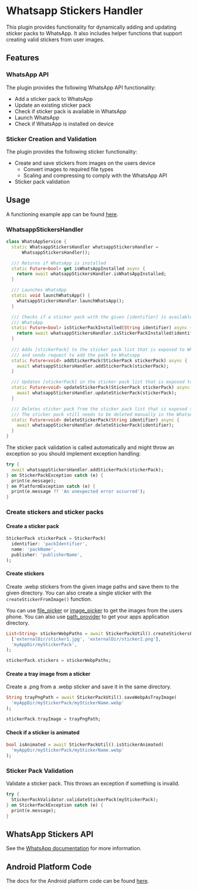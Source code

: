 # Whatsapp Stickers Handler

This plugin provides functionality for dynamically adding and updating sticker packs to WhatsApp. It also includes helper functions that support creating valid stickers from user images.

## Features

### WhatsApp API

The plugin provides the following WhatsApp API functionality:

- Add a sticker pack to WhatsApp
- Update an existing sticker pack
- Check if sticker pack is available in WhatsApp
- Launch WhatsApp
- Check if WhatsApp is installed on device

### Sticker Creation and Validation

The plugin provides the following sticker functionality:

- Create and save stickers from images on the users device
  - Convert images to required file types
  - Scaling and compressing to comply with the WhatsApp API
- Sticker pack validation

## Usage

A functioning example app can be found [here](https://github.com/DennisJacob128/whatsapp_stickers_handler/tree/main/example).

### WhatsappStickersHandler

```dart
class WhatsAppService {
  static WhatsappStickersHandler whatsappStickersHandler =
      WhatsappStickersHandler();

  /// Returns if WhatsApp is installed
  static Future<bool> get isWhatsAppInstalled async {
    return await whatsappStickersHandler.isWhatsAppInstalled;
  }

  /// Launches WhatsApp
  static void launchWhatsApp() {
    whatsappStickersHandler.launchWhatsApp();
  }

  /// Checks if a sticker pack with the given [identifier] is available in
  /// WhatsApp
  static Future<bool> isStickerPackInstalled(String identifier) async {
    return await whatsappStickersHandler.isStickerPackInstalled(identifier);
  }
  
  /// Adds [stickerPack] to the sticker pack list that is exposed to WhatsApp
  /// and sends request to add the pack to Whatsapp
  static Future<void> addStickerPack(StickerPack stickerPack) async {
    await whatsappStickersHandler.addStickerPack(stickerPack);
  }

  /// Updates [stickerPack] in the sticker pack list that is exposed to WhatsApp
  static Future<void> updateStickerPack(StickerPack stickerPack) async {
    await whatsappStickersHandler.updateStickerPack(stickerPack);
  }

  /// Deletes sticker pack from the sticker pack list that is exposed to WhatsApp
  /// The sticker pack still needs to be deleted manually in the WhatsApp UI
  static Future<void> deleteStickerPack(String identifier) async {
    await whatsappStickersHandler.deleteStickerPack(identifier);
  }
}
```

The sticker pack validation is called automatically and might throw an exception so you should implement exception handling:

```dart
try {
  await whatsappStickersHandler.addStickerPack(stickerPack);
} on StickerPackException catch (e) {
  print(e.message);
} on PlatformException catch (e) {
  print(e.message ?? 'An unexpected error occurred');
}
```

### Create stickers and sticker packs

#### Create a sticker pack

```dart
StickerPack stickerPack = StickerPack(
  identifier: 'packIdentifier',
  name: 'packName',
  publisher: 'publisherName',
);
```

#### Create stickers

Create .webp stickers from the given image paths and save them to the given directory. You can also create a single sticker with the `createStickerFromImage()` function.

You can use [file_picker](https://pub.dev/packages/file_picker) or [image_picker](https://pub.dev/packages/image_picker) to get the images from the users phone. You can also use [path_provider](https://pub.dev/packages/path_provider) to get your apps application directory.

```dart
List<String> stickerWebpPaths = await StickerPackUtil().createStickersFromImages(
  ['externalDir/sticker1.jpg', 'externalDir/sticker2.png'],
  'myAppDir/myStickerPack',
);

stickerPack.stickers = stickerWebpPaths;
```


#### Create a tray image from a sticker

Create a .png from a .webp sticker and save it in the same directory.

```dart
String trayPngPath = await StickerPackUtil().saveWebpAsTrayImage(
  'myAppDir/myStickerPack/myStickerName.webp'
);

stickerPack.trayImage = trayPngPath;
```

#### Check if a sticker is animated

```dart
bool isAnimated = await StickerPackUtil().isStickerAnimated(
  'myAppDir/myStickerPack/myStickerName.webp'
);
```

### Sticker Pack Validation

Validate a sticker pack. This throws an exception if something is invalid.

```dart
try {
  StickerPackValidator.validateStickerPack(myStickerPack);
} on StickerPackException catch (e) {
  print(e.message);
}
```

## WhatsApp Stickers API

See the [WhatsApp documentation](https://github.com/WhatsApp/stickers/tree/main/Android) for more information.

## Android Platform Code

The docs for the Android platform code can be found [here](https://github.com/DennisJacob128/whatsapp_stickers_handler/blob/main/doc/android_platform_code.md).
